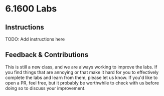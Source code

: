 # 6.1600 Labs

## Instructions

TODO: Add instructions here

## Feedback & Contributions

This is still a new class, and we are always working to improve the labs. If you find things that are annoying or that make it hard for you to effectively complete the labs and learn from them, please let us know. If you'd like to open a PR, feel free, but it probably be worthwhile to check with us before doing so to discuss your improvement.

